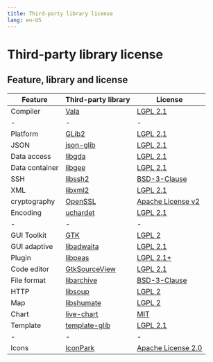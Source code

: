 ```yaml
---
title: Third-party library license
lang: en-US
---
```


# Third-party library license

## Feature, library and license
| Feature      | Third-party library   | License          |
|--------------|-----------------------|------------------|
| Compiler     | [Vala](https://gitlab.gnome.org/GNOME/vala) | [LGPL 2.1](https://gitlab.gnome.org/GNOME/vala/-/blob/master/COPYING) |
|-|-|-|
| Platform     | [GLib2](https://gitlab.gnome.org/GNOME/glib) | [LGPL 2.1](https://gitlab.gnome.org/GNOME/glib/-/blob/main/COPYING) |
| JSON         | [json-glib](https://gitlab.gnome.org/GNOME/json-glib) | [LGPL 2.1](https://gitlab.gnome.org/GNOME/json-glib/-/blob/master/COPYING) |
| Data access  | [libgda](https://gitlab.gnome.org/GNOME/libgda) | [LGPL 2.1](https://gitlab.gnome.org/GNOME/libgda/-/blob/master/COPYING.LIB) |
| Data container | [libgee](https://gitlab.gnome.org/GNOME/libgee) | [LGPL 2.1](https://gitlab.gnome.org/GNOME/libgee/-/blob/master/COPYING) |
| SSH          | [libssh2](https://github.com/libssh2/libssh2) | [BSD-3-Clause](https://github.com/libssh2/libssh2/blob/master/COPYING) |
| XML          | [libxml2](https://gitlab.gnome.org/GNOME/libxml2) | [LGPL 2.1](https://gitlab.gnome.org/GNOME/libxml2/-/blob/master/Copyright) |
| cryptography | [OpenSSL](https://www.openssl.org/) | [Apache License v2](https://www.openssl.org/source/license.html) |
| Encoding     | [uchardet](https://gitlab.freedesktop.org/uchardet/uchardet) | [LGPL 2.1](https://gitlab.freedesktop.org/uchardet/uchardet/-/blob/master/COPYING) |
|-|-|-|
| GUI Toolkit  | [GTK](https://gitlab.gnome.org/GNOME/gtk) | [LGPL 2](https://gitlab.gnome.org/GNOME/gtk/-/blob/main/COPYING) |
| GUI adaptive | [libadwaita](https://gitlab.gnome.org/GNOME/libadwaita) | [LGPL 2.1](https://gitlab.gnome.org/GNOME/libadwaita/-/blob/main/COPYING) |
| Plugin       | [libpeas](https://gitlab.gnome.org/GNOME/libpeas) | [LGPL 2.1+](https://gitlab.gnome.org/GNOME/libpeas/-/blob/master/COPYING) |
| Code editor  | [GtkSourceView](https://gitlab.gnome.org/GNOME/gtksourceview) | [LGPL 2.1](https://gitlab.gnome.org/GNOME/gtksourceview/-/blob/master/COPYING) |
| File format  | [libarchive](https://github.com/libarchive/libarchive) | [BSD-3-Clause](https://github.com/libarchive/libarchive/blob/master/COPYING) |
| HTTP         | [libsoup](https://gitlab.gnome.org/GNOME/libsoup) | [LGPL 2](https://gitlab.gnome.org/GNOME/libsoup/-/blob/master/COPYING) |
| Map          | [libshumate](https://gitlab.gnome.org/GNOME/libshumate) | [LGPL 2](https://gitlab.gnome.org/GNOME/libshumate/-/blob/main/COPYING) |
| Chart        | [live-chart](https://github.com/lcallarec/live-chart) | [MIT](https://github.com/lcallarec/live-chart/blob/master/LICENSE) |
| Template     | [template-glib](https://gitlab.gnome.org/GNOME/template-glib) | [LGPL 2.1](https://gitlab.gnome.org/GNOME/template-glib/-/blob/main/COPYING) |
|-|-|-|
| Icons        | [IconPark](https://github.com/bytedance/IconPark) | [Apache License 2.0](https://github.com/bytedance/IconPark/blob/master/LICENSE) |
